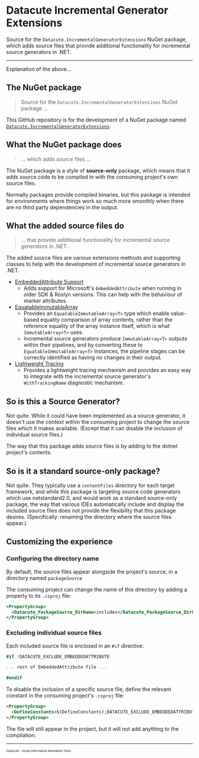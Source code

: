 # Datacute Incremental Generator Extensions
Source for the `Datacute.IncrementalGeneratorExtensions` NuGet package,
which adds source files that provide additional functionality
for incremental source generators in .NET.

---
Explanation of the above...

## The NuGet package

> Source for the `Datacute.IncrementalGeneratorExtensions` NuGet package ...

This GitHub repository is for the development of a NuGet package named
[`Datacute.IncrementalGeneratorExtensions`](https://www.nuget.org/packages/Datacute.IncrementalGeneratorExtensions).

## What the NuGet package does

> ... which adds source files ...

The NuGet package is a style of **source-only** package, which means that it adds 
source code to be compiled in with the consuming project's own source files.

Normally packages provide compiled binaries, but this package is intended for 
environments where things work so much more smoothly
when there are no third party dependencies in the output.

## What the added source files do

> ... that provide additional functionality
> for incremental source generators in .NET.

The added source files are various extensions methods and supporting classes
to help with the development of incremental source generators in .NET.

- [EmbeddedAttribute Support](IncrementalGeneratorExtensions/EmbeddedAttribute%20README.md)
  - Adds support for Microsoft's `EmbeddedAttribute` when running in older
    SDK & Roslyn versions. This can help with the behaviour of marker attributes.
- [EquatableImmutableArray](IncrementalGeneratorExtensions/EquatableImmutableArray%20README.md)
  - Provides an `EquatableImmutableArray<T>` type which enable value-based
    equality comparison of array contents, rather than the reference equality
    of the array instance itself, which is what `ImmutableArray<T>` uses.
  - Incremental source generators produce `ImmutableArray<T>` outputs within their
    pipelines, and by converting these to `EquatableImmutableArray<T>` instances,
    the pipeline stages can be correctly identified as having no changes in their
    output.
- [Lightweight Tracing](IncrementalGeneratorExtensions/LightweightTracing%20README.md)
  - Provides a lightweight tracing mechanism and provides an easy way to integrate
    with the incremental source generator's `WithTrackingName` diagnostic mechanism.

## So is this a Source Generator?

Not quite. While it could have been implemented as a source generator,
it doesn't use the context within the consuming project
to change the source files which it makes available.
(Except that it can disable the inclusion of individual source files.)

The way that this package adds source files is by adding to the dotnet project's contents.

## So is it a standard source-only package?

Not quite. They typically use a `contentFiles` directory for each target framework,
and while this package is targeting source code generators which use netstandard2.0,
and would work as a standard source-only package,
the way that various IDEs automatically include and display the included source files
does not provide the flexibility that this package desires.
(Specifically: renaming the directory where the source files appear.)

## Customizing the experience

### Configuring the directory name

By default, the source files appear alongside the project's source,
in a directory named `packageSource`

The consuming project can change the name of this directory by
adding a property to its `.csproj` file:

```xml
<PropertyGroup>
  <Datacute_PackageSource_DirName>includes</Datacute_PackageSource_DirName>
</PropertyGroup>
```

### Excluding individual source files

Each included source file is enclosed in an `#if` directive:

```csharp
#if !DATACUTE_EXCLUDE_EMBEDDEDATTRIBUTE

... rest of EmbeddedAttribute file ...

#endif
```

To disable the inclusion of a specific source file,
define the relevant constant in the consuming project's `.csproj` file:

```XML
<PropertyGroup>
  <DefineConstants>$(DefineConstants);DATACUTE_EXCLUDE_EMBEDDEDATTRIBUTE</DefineConstants>
</PropertyGroup>
```

The file will still appear in the project, but it will not add anything to the compilation.

---
<small>
<small>
<small>
Datacute - Acute Information Revelation Tools
</small>
</small>
</small>